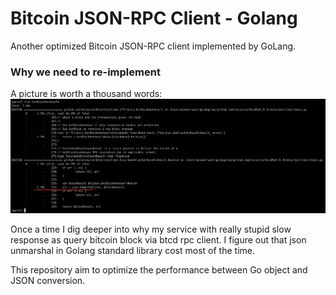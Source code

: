 # Bitcoin JSON-RPC Client - Golang
Another optimized Bitcoin JSON-RPC client implemented by GoLang.  


### Why we need to re-implement
A picture is worth a thousand words:
![](./doc/btcd_client_pprof.png)

Once a time I dig deeper into why my service with really stupid slow response as query bitcoin block via btcd rpc client. I figure out that json unmarshal in Golang standard library cost most of the time.  

This repository aim to optimize the performance between Go object and JSON conversion.